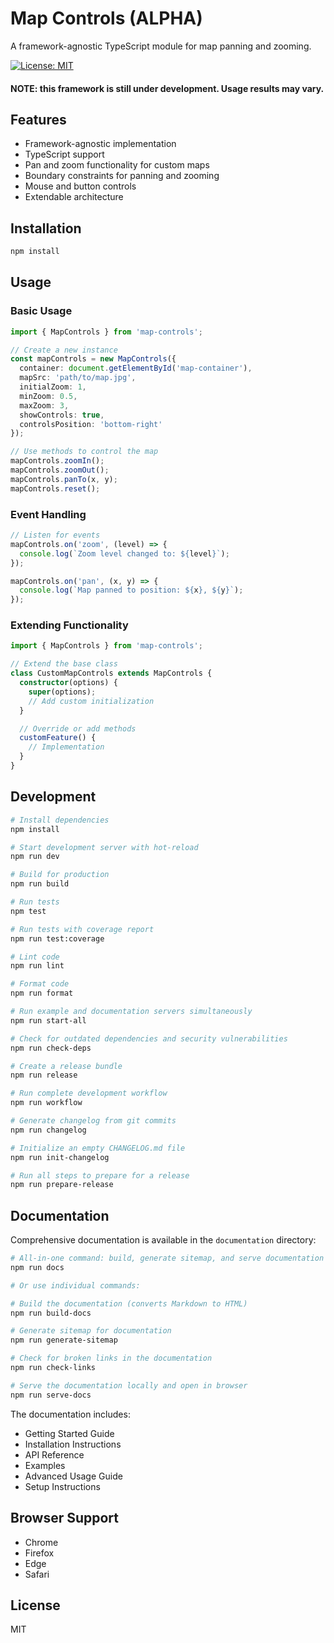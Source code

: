 # Map Controls (ALPHA)

A framework-agnostic TypeScript module for map panning and zooming.

[![License: MIT](https://img.shields.io/badge/License-MIT-blue.svg)](https://opensource.org/licenses/MIT)

#### NOTE: this framework is still under development.  Usage results may vary.

## Features

- Framework-agnostic implementation
- TypeScript support
- Pan and zoom functionality for custom maps
- Boundary constraints for panning and zooming
- Mouse and button controls
- Extendable architecture

## Installation

```bash
npm install
```

## Usage

### Basic Usage

```typescript
import { MapControls } from 'map-controls';

// Create a new instance
const mapControls = new MapControls({
  container: document.getElementById('map-container'),
  mapSrc: 'path/to/map.jpg',
  initialZoom: 1,
  minZoom: 0.5,
  maxZoom: 3,
  showControls: true,
  controlsPosition: 'bottom-right'
});

// Use methods to control the map
mapControls.zoomIn();
mapControls.zoomOut();
mapControls.panTo(x, y);
mapControls.reset();
```

### Event Handling

```typescript
// Listen for events
mapControls.on('zoom', (level) => {
  console.log(`Zoom level changed to: ${level}`);
});

mapControls.on('pan', (x, y) => {
  console.log(`Map panned to position: ${x}, ${y}`);
});
```

### Extending Functionality

```typescript
import { MapControls } from 'map-controls';

// Extend the base class
class CustomMapControls extends MapControls {
  constructor(options) {
    super(options);
    // Add custom initialization
  }

  // Override or add methods
  customFeature() {
    // Implementation
  }
}
```

## Development

```bash
# Install dependencies
npm install

# Start development server with hot-reload
npm run dev

# Build for production
npm run build

# Run tests
npm test

# Run tests with coverage report
npm run test:coverage

# Lint code
npm run lint

# Format code
npm run format

# Run example and documentation servers simultaneously
npm run start-all

# Check for outdated dependencies and security vulnerabilities
npm run check-deps

# Create a release bundle
npm run release

# Run complete development workflow
npm run workflow

# Generate changelog from git commits
npm run changelog

# Initialize an empty CHANGELOG.md file
npm run init-changelog

# Run all steps to prepare for a release
npm run prepare-release
```

## Documentation

Comprehensive documentation is available in the `documentation` directory:

```bash
# All-in-one command: build, generate sitemap, and serve documentation
npm run docs

# Or use individual commands:

# Build the documentation (converts Markdown to HTML)
npm run build-docs

# Generate sitemap for documentation
npm run generate-sitemap

# Check for broken links in the documentation
npm run check-links

# Serve the documentation locally and open in browser
npm run serve-docs
```

The documentation includes:

- Getting Started Guide
- Installation Instructions
- API Reference
- Examples
- Advanced Usage Guide
- Setup Instructions

## Browser Support

- Chrome
- Firefox
- Edge
- Safari

## License

MIT

